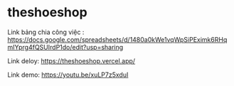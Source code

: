 ﻿# theshoeshop
Link bảng chia công việc : https://docs.google.com/spreadsheets/d/1480a0kWe1vqWpSiPEximk6RHqmIYprg4fQSUIrdP1do/edit?usp=sharing

Link deloy: https://theshoeshop.vercel.app/

Link demo: https://youtu.be/xuLP7z5xduI
